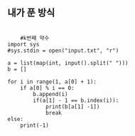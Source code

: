 ## 내가 푼 방식
<pre>
  <code>
    #k번째 약수 
import sys 
#sys.stdin = open("input.txt", "r")

a = list(map(int, input().split(" ")))
b = []

for i in range(1, a[0] + 1):
    if a[0] % i == 0:
        b.append(i)
        if(a[1] - 1 == b.index(i)):
            print(b[a[1] -1])
            break
else:
    print(-1)
  </code>
</pre>

